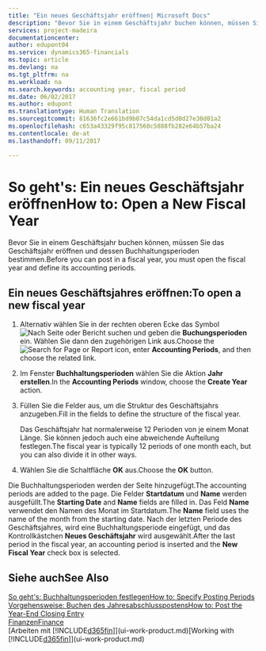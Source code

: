 ```yaml
---
title: "Ein neues Geschäftsjahr eröffnen| Microsoft Docs"
description: "Bevor Sie in einem Geschäftsjahr buchen können, müssen Sie das Geschäftsjahr eröffnen und dessen Buchhaltungsperioden bestimmen."
services: project-madeira
documentationcenter: 
author: edupont04
ms.service: dynamics365-financials
ms.topic: article
ms.devlang: na
ms.tgt_pltfrm: na
ms.workload: na
ms.search.keywords: accounting year, fiscal period
ms.date: 06/02/2017
ms.author: edupont
ms.translationtype: Human Translation
ms.sourcegitcommit: 81636fc2e661bd9b07c54da1cd5d0d27e30d01a2
ms.openlocfilehash: c653a43329f95c817560c5888fb282e64b57ba24
ms.contentlocale: de-at
ms.lasthandoff: 09/11/2017

---
```

# <a name="how-to-open-a-new-fiscal-year"></a><span data-ttu-id="1cf14-103">So geht's: Ein neues Geschäftsjahr eröffnen</span><span class="sxs-lookup"><span data-stu-id="1cf14-103">How to: Open a New Fiscal Year</span></span>
<span data-ttu-id="1cf14-104">Bevor Sie in einem Geschäftsjahr buchen können, müssen Sie das Geschäftsjahr eröffnen und dessen Buchhaltungsperioden bestimmen.</span><span class="sxs-lookup"><span data-stu-id="1cf14-104">Before you can post in a fiscal year, you must open the fiscal year and define its accounting periods.</span></span>

## <a name="to-open-a-new-fiscal-year"></a><span data-ttu-id="1cf14-105">Ein neues Geschäftsjahres eröffnen:</span><span class="sxs-lookup"><span data-stu-id="1cf14-105">To open a new fiscal year</span></span>
1. <span data-ttu-id="1cf14-106">Alternativ wählen Sie in der rechten oberen Ecke das Symbol ![Nach Seite oder Bericht suchen](media/ui-search/search_small.png "Nach Seite oder Bericht suchen") und geben die **Buchungsperioden** ein. Wählen Sie dann den zugehörigen Link aus.</span><span class="sxs-lookup"><span data-stu-id="1cf14-106">Choose the ![Search for Page or Report](media/ui-search/search_small.png "Search for Page or Report icon") icon, enter **Accounting Periods**, and then choose the related link.</span></span>
2. <span data-ttu-id="1cf14-107">Im Fenster **Buchhaltungsperioden** wählen Sie die Aktion **Jahr erstellen**.</span><span class="sxs-lookup"><span data-stu-id="1cf14-107">In the **Accounting Periods** window, choose the **Create Year** action.</span></span>
3. <span data-ttu-id="1cf14-108">Füllen Sie die Felder aus, um die Struktur des Geschäftsjahrs anzugeben.</span><span class="sxs-lookup"><span data-stu-id="1cf14-108">Fill in the fields to define the structure of the fiscal year.</span></span>

    <span data-ttu-id="1cf14-109">Das Geschäftsjahr hat normalerweise 12 Perioden von je einem Monat Länge. Sie können jedoch auch eine abweichende Aufteilung festlegen.</span><span class="sxs-lookup"><span data-stu-id="1cf14-109">The fiscal year is typically 12 periods of one month each, but you can also divide it in other ways.</span></span>
4. <span data-ttu-id="1cf14-110">Wählen Sie die Schaltfläche **OK** aus.</span><span class="sxs-lookup"><span data-stu-id="1cf14-110">Choose the **OK** button.</span></span>

<span data-ttu-id="1cf14-111">Die Buchhaltungsperioden werden der Seite hinzugefügt.</span><span class="sxs-lookup"><span data-stu-id="1cf14-111">The accounting periods are added to the page.</span></span> <span data-ttu-id="1cf14-112">Die Felder **Startdatum** und **Name** werden ausgefüllt.</span><span class="sxs-lookup"><span data-stu-id="1cf14-112">The **Starting Date** and **Name** fields are filled in.</span></span> <span data-ttu-id="1cf14-113">Das Feld **Name** verwendet den Namen des Monat im Startdatum.</span><span class="sxs-lookup"><span data-stu-id="1cf14-113">The **Name** field uses the name of the month from the starting date.</span></span> <span data-ttu-id="1cf14-114">Nach der letzten Periode des Geschäftsjahres, wird eine Buchhaltungsperiode eingefügt, und das Kontrollkästchen **Neues Geschäftsjahr** wird ausgewählt.</span><span class="sxs-lookup"><span data-stu-id="1cf14-114">After the last period in the fiscal year, an accounting period is inserted and the **New Fiscal Year** check box is selected.</span></span>

## <a name="see-also"></a><span data-ttu-id="1cf14-115">Siehe auch</span><span class="sxs-lookup"><span data-stu-id="1cf14-115">See Also</span></span>
[<span data-ttu-id="1cf14-116">So geht's: Buchhaltungsperioden festlegen</span><span class="sxs-lookup"><span data-stu-id="1cf14-116">How to: Specify Posting Periods</span></span>](finance-how-specify-posting-periods.md)  
[<span data-ttu-id="1cf14-117">Vorgehensweise: Buchen des Jahresabschlusspostens</span><span class="sxs-lookup"><span data-stu-id="1cf14-117">How to: Post the Year-End Closing Entry</span></span>](year-how-post-year-end-close-entry.md)  
[<span data-ttu-id="1cf14-118">Finanzen</span><span class="sxs-lookup"><span data-stu-id="1cf14-118">Finance</span></span>](finance.md)  
<span data-ttu-id="1cf14-119">[Arbeiten mit [!INCLUDE[d365fin](includes/d365fin_md.md)]](ui-work-product.md)</span><span class="sxs-lookup"><span data-stu-id="1cf14-119">[Working with [!INCLUDE[d365fin](includes/d365fin_md.md)]](ui-work-product.md)</span></span>

